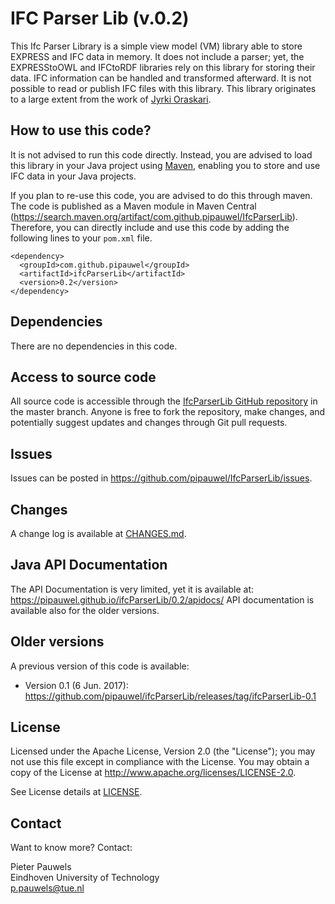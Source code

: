 # IFC Parser Lib (v.0.2)
This Ifc Parser Library is a simple view model (VM) library able to store EXPRESS and IFC data in memory. It does not include a parser; yet, the EXPRESStoOWL and IFCtoRDF libraries rely on this library for storing their data. IFC information can be handled and transformed afterward. It is not possible to read or publish IFC files with this library. This library originates to a large extent from the work of [Jyrki Oraskari](https://github.com/jyrkioraskari/).

## How to use this code?
It is not advised to run this code directly. Instead, you are advised to load this library in your Java project using [Maven](https://maven.apache.org/), enabling you to store and use IFC data in your Java projects.

If you plan to re-use this code, you are advised to do this through maven. The code is published as a Maven module in Maven Central (https://search.maven.org/artifact/com.github.pipauwel/IfcParserLib). Therefore, you can directly include and use this code by adding the following lines to your `pom.xml` file.

```
<dependency>
  <groupId>com.github.pipauwel</groupId>
  <artifactId>ifcParserLib</artifactId>
  <version>0.2</version>
</dependency>
```

## Dependencies
There are no dependencies in this code.

## Access to source code
All source code is accessible through the [IfcParserLib GitHub repository](https://github.com/pipauwel/IfcParserLib/) in the master branch. Anyone is free to fork the repository, make changes, and potentially suggest updates and changes through Git pull requests.

## Issues
Issues can be posted in https://github.com/pipauwel/IfcParserLib/issues.

## Changes
A change log is available at [CHANGES.md](CHANGES.md). 

## Java API Documentation
The API Documentation is very limited, yet it is available at:
https://pipauwel.github.io/ifcParserLib/0.2/apidocs/
API documentation is available also for the older versions.

## Older versions
A previous version of this code is available:
- Version 0.1 (6 Jun. 2017): https://github.com/pipauwel/ifcParserLib/releases/tag/ifcParserLib-0.1

## License
Licensed under the Apache License, Version 2.0 (the "License"); you may not use this file except in compliance with the License. You may obtain a copy of the License at http://www.apache.org/licenses/LICENSE-2.0.

See License details at [LICENSE](LICENSE).

## Contact
Want to know more? Contact:

Pieter Pauwels  
Eindhoven University of Technology  
p.pauwels@tue.nl  
